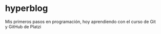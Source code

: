 # hyperblog
Mis primeros pasos en programación, hoy aprendiendo con el curso de Git y GitHub de Platzi
